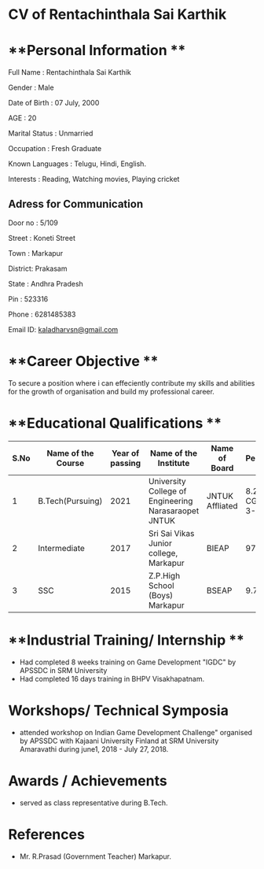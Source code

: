 # CV of Rentachinthala Sai Karthik
# **Personal Information **
  Full Name   :  Rentachinthala Sai Karthik
  
  Gender      :  Male
  
  Date of Birth : 07 July, 2000
  
  AGE         :  20
  
  Marital Status : Unmarried
  
  Occupation  : Fresh Graduate
  
  Known Languages : Telugu, Hindi, English.
  
  Interests   : Reading, Watching movies, Playing cricket
  
  ## Adress for Communication 
   Door no : 5/109
   
   Street  : Koneti Street
   
   Town    : Markapur
   
   District: Prakasam
   
   State   : Andhra Pradesh
   
   Pin     : 523316
   
   Phone   : 6281485383
   
   Email ID: kaladharvsn@gmail.com
 # **Career Objective **
   To secure a position where i can effeciently contribute my skills and abilities for the growth of organisation and build my professional career.
   
 # **Educational Qualifications ** 
 
 | S.No | Name of the Course | Year of passing | Name of the Institute | Name of Board | Percentage |
 | -----| ----------------| ------------| ----------| -------| ------ |
 | 1 | B.Tech(Pursuing) | 2021 | University College of Engineering Narasaraopet JNTUK | JNTUK Affliated | 8.2 CGPA(till 3-1) |
 | 2 | Intermediate | 2017 | Sri Sai Vikas Junior college, Markapur | BIEAP | 97.9 |
 | 3 | SSC | 2015 | Z.P.High School (Boys) Markapur | BSEAP | 9.7 CGPA |
 
 # **Industrial Training/ Internship **
  - Had completed 8 weeks training on Game Development "IGDC" by APSSDC in SRM University
  - Had completed 16 days  training in BHPV Visakhapatnam.
  
  # **Workshops/ Technical Symposia**
  - attended workshop on Indian Game Development Challenge" organised by APSSDC with Kajaani University Finland at SRM University Amaravathi  during june1, 2018 - July 27, 2018.
  
  # **Awards / Achievements**
  - served as class representative during B.Tech.
  
 # **References**
  - Mr. R.Prasad (Government Teacher) Markapur.
 
  
